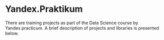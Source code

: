# Yandex.Praktikum
There are training projects as part of the Data Science course by Yandex.practicum. A brief description of projects and libraries is presented below.

